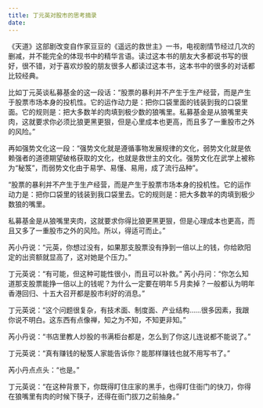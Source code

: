 ```yaml
---
title: 丁元英对股市的思考摘录
date: 
---
```

《天道》这部剧改变自作家豆豆的《遥远的救世主》一书，电视剧情节经过几次的删减，并不能完全的体现书中的精华言语。读过这本书的朋友大多都说书写的很好，很不错，对于喜欢炒股的朋友很多人都读过这本书，这本书中的很多的对话都比较经典。
 <!-- more -->


比如丁元英谈私募基金的这一段话：“股票的暴利并不产生于生产经营，而是产生于股票市场本身的投机性。它的运作动力是：把你口袋里面的钱装到我的口袋里面。它的规则是：把大多数羊的肉填到极少数的狼嘴里。私募基金是从狼嘴里夹肉，这就要求你必须比狼更黑更狠，但是心里成本也更高，而且多了一重股市之外的风险。”

再如强势文化这一段：“强势文化就是遵循事物发展规律的文化，弱势文化就是依赖强者的道德期望破格获取的文化，也就是救世主的文化。强势文化在武学上被称为“秘笈”，而弱势文化由于易学、易懂、易用，成了流行品种”。



“股票的暴利并不产生于生产经营，而是产生于股票市场本身的投机性。它的运作动力是：把你口袋里的钱装到我口袋里去。它的规则是：把大多数羊的肉填到极少数狼的嘴里。

私募基金是从狼嘴里夹肉，这就要求你得比狼更黑更狠，但是心理成本也更高，而且又多了一重股市之外的风险。所以，得适可而止。”

芮小丹说：“元英，你想过没有，如果那支股票没有挣到一倍以上的钱，你给欧阳定的出资额就显高了，这对她是个压力。”

丁元英说：“有可能，但这种可能性很小，而且可以补救。” 芮小丹问：“你怎么知道那支股票能挣一倍以上的钱呢？为什么一定要在明年５月卖掉？一般都认为明年香港回归、十五大召开都是股市利好的消息。”

丁元英说：“这个问题很复杂，有技术面、制度面、产业结构……很多因素，我跟你说不明白。这东西有点像禅，知之为不知，不知更非知。”

芮小丹说：“书店里教人炒股的书满柜台都是，怎么到了你这儿连说都不能说了。”

丁元英说：“真有赚钱的秘笈人家能告诉你？能那样赚钱也就不用写书了。”

芮小丹点点头：“也是。”

丁元英说：“在这种背景下，你既得盯住庄家的黑手，也得盯住衙门的快刀，你得在狼嘴里有肉的时候下筷子，还得在衙门拔刀之前抽身。”